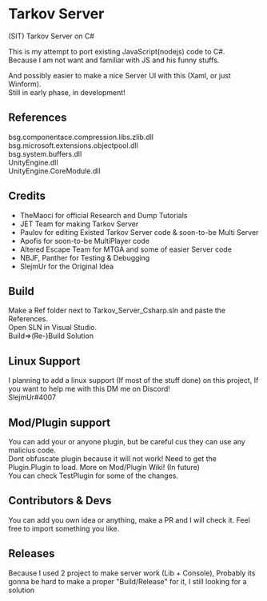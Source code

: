 # Tarkov Server
(SIT) Tarkov Server on C#

This is my attempt to port existing JavaScript(nodejs) code to C#.\
Because I am not want and familiar with JS and his funny stuffs.

And possibly easier to make a nice Server UI with this (Xaml, or just Winform).\
Still in early phase, in development!

## References
bsg.componentace.compression.libs.zlib.dll\
bsg.microsoft.extensions.objectpool.dll\
bsg.system.buffers.dll\
UnityEngine.dll\
UnityEngine.CoreModule.dll

## Credits
- TheMaoci for official Research and Dump Tutorials
- JET Team for making Tarkov Server
- Paulov for editing Existed Tarkov Server code & soon-to-be Multi Server
- Apofis for soon-to-be MultiPlayer code
- Altered Escape Team for MTGA and some of easier Server code
- NBJF, Panther for Testing & Debugging
- SlejmUr for the Original Idea

## Build
Make a Ref folder next to Tarkov_Server_Csharp.sln and paste the References.\
Open SLN in Visual Studio.\
Build=>(Re-)Build Solution

## Linux Support
I planning to add a linux support (If most of the stuff done) on this project, If you want to help me with this DM me on Discord!\
SlejmUr#4007

## Mod/Plugin support
You can add your or anyone plugin, but be careful cus they can use any malicius code.\
Dont obfuscate plugin because it will not work! Need to get the Plugin.Plugin to load. More on Mod/Plugin Wiki! (In future)\
You can check TestPlugin for some of the changes.

## Contributors & Devs
You can add you own idea or anything, make a PR and I will check it. Feel free to import something you like.

## Releases
Because I used 2 project to make server work (Lib + Console), Probably its gonna be hard to make a proper "Build/Release" for it, I still looking for a solution

